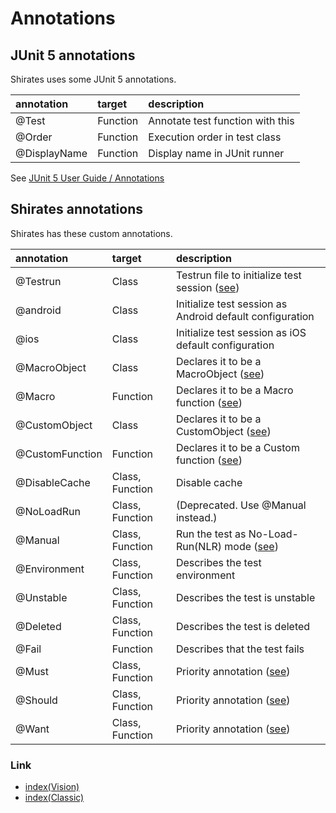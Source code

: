 # Annotations

## JUnit 5 annotations

Shirates uses some JUnit 5 annotations.

| annotation   | target   | description                      | 
|:-------------|:---------|:---------------------------------|
| @Test        | Function | Annotate test function with this |
| @Order       | Function | Execution order in test class    |
| @DisplayName | Function | Display name in JUnit runner     |

See [JUnit 5 User Guide / Annotations](https://junit.org/junit5/docs/current/user-guide/#writing-tests-annotations)

## Shirates annotations

Shirates has these custom annotations.

| annotation      | target          | description                                                                                                                       |
|:----------------|:----------------|:----------------------------------------------------------------------------------------------------------------------------------|
| @Testrun        | Class           | Testrun file to initialize test session ([see](../../classic/basic/creating_testclass/creating_testclass.md))                     |
| @android        | Class           | Initialize test session as Android default configuration                                                                          |
| @ios            | Class           | Initialize test session as iOS default configuration                                                                              |
| @MacroObject    | Class           | Declares it to be a MacroObject ([see](../../classic/basic/routine_work/macro.md))                                                |
| @Macro          | Function        | Declares it to be a Macro function ([see](../../classic/basic/routine_work/macro.md))                                             |
| @CustomObject   | Class           | Declares it to be a CustomObject ([see](../../classic/in_action/adapting_to_environments/configuring_tap_appIcon_function.md))    |
| @CustomFunction | Function        | Declares it to be a Custom function ([see](../../classic/in_action/adapting_to_environments/configuring_tap_appIcon_function.md)) |
| @DisableCache   | Class, Function | Disable cache                                                                                                                     |
| @NoLoadRun      | Class, Function | (Deprecated. Use @Manual instead.)                                                                                                |
| @Manual         | Class, Function | Run the test as No-Load-Run(NLR) mode ([see](../in_action/designing_and_implementing_test/designing_test_in_code_first.md))       |
| @Environment    | Class, Function | Describes the test environment                                                                                                    |
| @Unstable       | Class, Function | Describes the test is unstable                                                                                                    |
| @Deleted        | Class, Function | Describes the test is deleted                                                                                                     |
| @Fail           | Function        | Describes that the test fails                                                                                                     |
| @Must           | Class, Function | Priority annotation ([see](../../classic/in_action/filtering_tests_with_priority/must_should_want.md))                            |
| @Should         | Class, Function | Priority annotation ([see](../../classic/in_action/filtering_tests_with_priority/must_should_want.md))                            |
| @Want           | Class, Function | Priority annotation ([see](../../classic/in_action/filtering_tests_with_priority/must_should_want.md))                            |

### Link

- [index(Vision)](../../index.md)
- [index(Classic)](../../classic/index.md)
